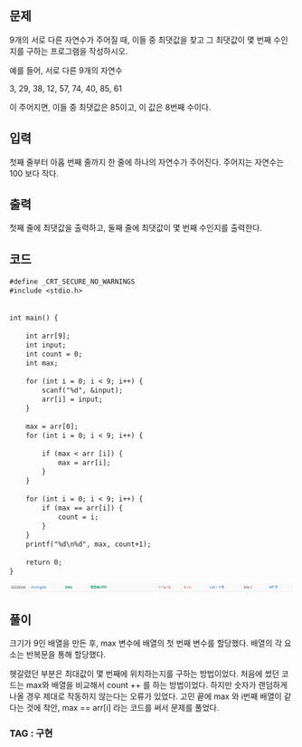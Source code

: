  ## 문제

 9개의 서로 다른 자연수가 주어질 때, 이들 중 최댓값을 찾고 그 최댓값이 몇 번째 수인지를 구하는 프로그램을 작성하시오.

예를 들어, 서로 다른 9개의 자연수

3, 29, 38, 12, 57, 74, 40, 85, 61

이 주어지면, 이들 중 최댓값은 85이고, 이 값은 8번째 수이다.

 ## 입력

첫째 줄부터 아홉 번째 줄까지 한 줄에 하나의 자연수가 주어진다. 주어지는 자연수는 100 보다 작다.

 ## 출력

첫째 줄에 최댓값을 출력하고, 둘째 줄에 최댓값이 몇 번째 수인지를 출력한다.
 ## 코드
 
 
    #define _CRT_SECURE_NO_WARNINGS
    #include <stdio.h>


    int main() {

        int arr[9];
        int input;
        int count = 0;
        int max;

        for (int i = 0; i < 9; i++) {
            scanf("%d", &input);
            arr[i] = input;
        }

        max = arr[0];
        for (int i = 0; i < 9; i++) {

            if (max < arr [i]) {
                max = arr[i];
            }
        }

        for (int i = 0; i < 9; i++) {
            if (max == arr[i]) {
                count = i;
            }
        }
        printf("%d\n%d", max, count+1);

        return 0;
    }

![](/img/max.PNG)

## 풀이

크기가 9인 배열을 만든 후, max 변수에 배열의 첫 번째 변수를 할당했다.
배열의 각 요소는 반복문을 통해 할당했다.

헷갈렸던 부분은 최대값이 몇 번째에 위치하는지를 구하는 방법이었다.
처음에 썼던 코드는 max와 배열을 비교해서 count ++ 를 하는 방법이었다.
하지만 숫자가 랜덤하게 나올 경우 제대로 작동하지 않는다는 오류가 있었다.
고민 끝에 max 와 i번째 배열이 같다는 것에 착안, max == arr[i] 라는 코드를 써서 문제를 풀었다.

### TAG : 구현
